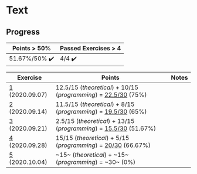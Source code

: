 # Text

## Progress

[//]: # (Progress Course Example 02 begin)

| Points > 50% | Passed Exercises > 4 |
| --- | --- |
| 51.67%/50% :heavy_check_mark: | 4/4 :heavy_check_mark: |

| Exercise | Points | Notes |
| --- | --- | --- |
| [1](ex01) (2020.09.07) | 12.5/15 (*theoretical*) + 10/15 (*programming*) = [22.5/30](ex01/feedback.pdf) (75%) |  |
| [2](ex02) (2020.09.14) | 11.5/15 (*theoretical*) + 8/15 (*programming*) = [19.5/30](ex02/feedback.pdf) (65%) |  |
| [3](ex03) (2020.09.21) | 2.5/15 (*theoretical*) + 13/15 (*programming*) = [15.5/30](ex03/feedback.pdf) (51.67%) |  |
| [4](ex04) (2020.09.28) | 15/15 (*theoretical*) + 5/15 (*programming*) = [20/30](ex04/feedback.pdf) (66.67%) |  |
| [5](ex05) (2020.10.04) | ~15~ (*theoretical*) + ~15~ (*programming*) = ~30~ (0%) |  |

[//]: # (Progress Course Example 02 end)

